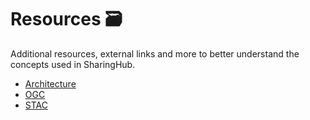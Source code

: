 # Resources 🗃️

Additional resources, external links and more to better understand the concepts used in SharingHub.

- [Architecture](./stac.md)
- [OGC](./ogc.md)
- [STAC](./stac.md)
